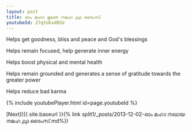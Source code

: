 ```yaml
---
layout: post
title: ഓം മഹാ മുഖത നമഹ ൧൧ ടൈംസ്
youtubeId: Z7qtUkxdBSU
---
```

 
 
Helps get goodness, bliss and peace and God's blessings
 
Helps remain focused, help generate inner energy 
 
Helps boost physical and mental health 
 
Helps remain grounded and generates a sense of gratitude towards the greater power 
 
Helps reduce bad karma
 
 
 
 


{% include youtubePlayer.html id=page.youtubeId %}
 
[Next]({{ site.baseurl }}{% link  split1/_posts/2013-12-02-ഓം മഹാ നഖായ നമഹ ൧൧ ടൈംസ്.md%})
 
